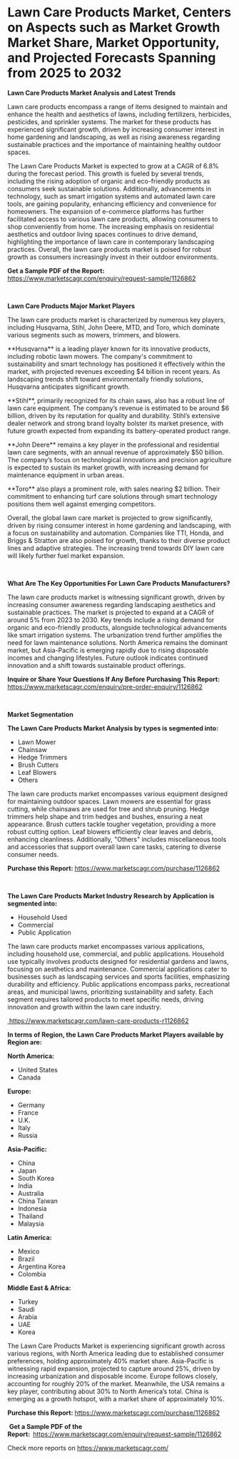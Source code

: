 <p><h1>Lawn Care Products Market, Centers on Aspects such as Market Growth Market Share, Market Opportunity, and Projected Forecasts Spanning from 2025 to 2032</h1></p><p><strong>Lawn Care Products Market Analysis and Latest Trends</strong></p>
<p><p>Lawn care products encompass a range of items designed to maintain and enhance the health and aesthetics of lawns, including fertilizers, herbicides, pesticides, and sprinkler systems. The market for these products has experienced significant growth, driven by increasing consumer interest in home gardening and landscaping, as well as rising awareness regarding sustainable practices and the importance of maintaining healthy outdoor spaces.</p><p>The Lawn Care Products Market is expected to grow at a CAGR of 6.8% during the forecast period. This growth is fueled by several trends, including the rising adoption of organic and eco-friendly products as consumers seek sustainable solutions. Additionally, advancements in technology, such as smart irrigation systems and automated lawn care tools, are gaining popularity, enhancing efficiency and convenience for homeowners. The expansion of e-commerce platforms has further facilitated access to various lawn care products, allowing consumers to shop conveniently from home. The increasing emphasis on residential aesthetics and outdoor living spaces continues to drive demand, highlighting the importance of lawn care in contemporary landscaping practices. Overall, the lawn care products market is poised for robust growth as consumers increasingly invest in their outdoor environments.</p></p>
<p><strong>Get a Sample PDF of the Report:&nbsp;</strong> <a href="https://www.marketscagr.com/enquiry/request-sample/1126862?utm_campaign=2008&utm_medium=2&utm_source=Github&utm_content=ia&utm_term=18022025&utm_id=lawn-care-products">https://www.marketscagr.com/enquiry/request-sample/1126862</a></p>
<p>&nbsp;</p>
<p><strong>Lawn Care Products Major Market Players</strong></p>
<p><p>The lawn care products market is characterized by numerous key players, including Husqvarna, Stihl, John Deere, MTD, and Toro, which dominate various segments such as mowers, trimmers, and blowers.</p><p>**Husqvarna** is a leading player known for its innovative products, including robotic lawn mowers. The company's commitment to sustainability and smart technology has positioned it effectively within the market, with projected revenues exceeding $4 billion in recent years. As landscaping trends shift toward environmentally friendly solutions, Husqvarna anticipates significant growth.</p><p>**Stihl**, primarily recognized for its chain saws, also has a robust line of lawn care equipment. The company’s revenue is estimated to be around $6 billion, driven by its reputation for quality and durability. Stihl’s extensive dealer network and strong brand loyalty bolster its market presence, with future growth expected from expanding its battery-operated product range.</p><p>**John Deere** remains a key player in the professional and residential lawn care segments, with an annual revenue of approximately $50 billion. The company’s focus on technological innovations and precision agriculture is expected to sustain its market growth, with increasing demand for maintenance equipment in urban areas.</p><p>**Toro** also plays a prominent role, with sales nearing $2 billion. Their commitment to enhancing turf care solutions through smart technology positions them well against emerging competitors. </p><p>Overall, the global lawn care market is projected to grow significantly, driven by rising consumer interest in home gardening and landscaping, with a focus on sustainability and automation. Companies like TTI, Honda, and Briggs & Stratton are also poised for growth, thanks to their diverse product lines and adaptive strategies. The increasing trend towards DIY lawn care will likely further fuel market expansion.</p></p>
<p>&nbsp;</p>
<p><strong>What Are The Key Opportunities For Lawn Care Products Manufacturers?</strong></p>
<p><p>The lawn care products market is witnessing significant growth, driven by increasing consumer awareness regarding landscaping aesthetics and sustainable practices. The market is projected to expand at a CAGR of around 5% from 2023 to 2030. Key trends include a rising demand for organic and eco-friendly products, alongside technological advancements like smart irrigation systems. The urbanization trend further amplifies the need for lawn maintenance solutions. North America remains the dominant market, but Asia-Pacific is emerging rapidly due to rising disposable incomes and changing lifestyles. Future outlook indicates continued innovation and a shift towards sustainable product offerings.</p></p>
<p><strong>Inquire or Share Your Questions If Any Before Purchasing This Report:</strong> <a href="https://www.marketscagr.com/enquiry/pre-order-enquiry/1126862?utm_campaign=2008&utm_medium=2&utm_source=Github&utm_content=ia&utm_term=18022025&utm_id=lawn-care-products">https://www.marketscagr.com/enquiry/pre-order-enquiry/1126862</a></p>
<p>&nbsp;</p>
<p><strong>Market Segmentation</strong></p>
<p><strong>The Lawn Care Products Market Analysis by types is segmented into:</strong></p>
<p><ul><li>Lawn Mower</li><li>Chainsaw</li><li>Hedge Trimmers</li><li>Brush Cutters</li><li>Leaf Blowers</li><li>Others</li></ul></p>
<p><p>The lawn care products market encompasses various equipment designed for maintaining outdoor spaces. Lawn mowers are essential for grass cutting, while chainsaws are used for tree and shrub pruning. Hedge trimmers help shape and trim hedges and bushes, ensuring a neat appearance. Brush cutters tackle tougher vegetation, providing a more robust cutting option. Leaf blowers efficiently clear leaves and debris, enhancing cleanliness. Additionally, "Others" includes miscellaneous tools and accessories that support overall lawn care tasks, catering to diverse consumer needs.</p></p>
<p><strong>Purchase this Report:&nbsp;</strong><a href="https://www.marketscagr.com/purchase/1126862?utm_campaign=2008&utm_medium=2&utm_source=Github&utm_content=ia&utm_term=18022025&utm_id=lawn-care-products">https://www.marketscagr.com/purchase/1126862</a></p>
<p>&nbsp;</p>
<p><strong>The Lawn Care Products Market Industry Research by Application is segmented into:</strong></p>
<p><ul><li>Household Used</li><li>Commercial</li><li>Public Application</li></ul></p>
<p><p>The lawn care products market encompasses various applications, including household use, commercial, and public applications. Household use typically involves products designed for residential gardens and lawns, focusing on aesthetics and maintenance. Commercial applications cater to businesses such as landscaping services and sports facilities, emphasizing durability and efficiency. Public applications encompass parks, recreational areas, and municipal lawns, prioritizing sustainability and safety. Each segment requires tailored products to meet specific needs, driving innovation and growth within the lawn care industry.</p></p>
<p><a href="https://www.marketscagr.com/lawn-care-products-r1126862?utm_campaign=2008&utm_medium=2&utm_source=Github&utm_content=ia&utm_term=18022025&utm_id=lawn-care-products">&nbsp;https://www.marketscagr.com/lawn-care-products-r1126862</a></p>
<p><strong>In terms of Region, the Lawn Care Products Market Players available by Region are:</strong></p>
<p>
    <p> <strong> North America: </strong>
        <ul>
            <li>United States</li>
            <li>Canada</li>
        </ul>
        </p> 
    <p> <strong> Europe: </strong>
        <ul>
            <li>Germany</li>
            <li>France</li>
            <li>U.K.</li>
            <li>Italy</li>
            <li>Russia</li>
        </ul>
        </p> 
    <p> <strong> Asia-Pacific: </strong>
        <ul>
            <li>China</li>
            <li>Japan</li>
            <li>South Korea</li>
            <li>India</li>
            <li>Australia</li>
            <li>China Taiwan</li>
            <li>Indonesia</li>
            <li>Thailand</li>
            <li>Malaysia</li>
        </ul>
        </p> 
    <p> <strong> Latin America: </strong>
        <ul>
            <li>Mexico</li>
            <li>Brazil</li>
            <li>Argentina Korea</li>
            <li>Colombia</li>
        </ul>
        </p> 
    <p> <strong> Middle East & Africa: </strong>
        <ul>
            <li>Turkey</li>
            <li>Saudi</li>
            <li>Arabia</li>
            <li>UAE</li>
            <li>Korea</li>
        </ul>
    </p>
    </p>
<p><p>The Lawn Care Products Market is experiencing significant growth across various regions, with North America leading due to established consumer preferences, holding approximately 40% market share. Asia-Pacific is witnessing rapid expansion, projected to capture around 25%, driven by increasing urbanization and disposable income. Europe follows closely, accounting for roughly 20% of the market. Meanwhile, the USA remains a key player, contributing about 30% to North America’s total. China is emerging as a growth hotspot, with a market share of approximately 10%.</p></p>
<p><strong>Purchase this Report: </strong><a href="https://www.marketscagr.com/purchase/1126862?utm_campaign=2008&utm_medium=2&utm_source=Github&utm_content=ia&utm_term=18022025&utm_id=lawn-care-products">https://www.marketscagr.com/purchase/1126862</a></p>
<p>&nbsp;<strong>Get a Sample PDF of the Report:&nbsp;&nbsp;</strong><a href="https://www.marketscagr.com/enquiry/request-sample/1126862?utm_campaign=2008&utm_medium=2&utm_source=Github&utm_content=ia&utm_term=18022025&utm_id=lawn-care-products">https://www.marketscagr.com/enquiry/request-sample/1126862</a></p>
<p><strong></strong></p>
<p>Check more reports on <a href="https://www.marketscagr.com/?utm_campaign=2008&utm_medium=2&utm_source=Github&utm_content=ia&utm_term=18022025&utm_id=lawn-care-products">https://www.marketscagr.com/</a></p>
